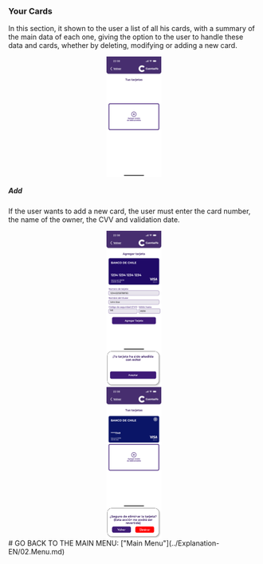### Your Cards

In this section, it shown to the user a list of all his cards, with a summary of the main data of each one, giving the option to the user to handle these data and cards, whether by deleting, modifying or adding a new card.

<div style="display: flex; gap: 10px; justify-content: center; align-items: center; flex-wrap: wrap;">
   <img src="../Images/CuentasYA-15.png" alt="Wireframe 1" style="width: 22%; height: auto;">
</div>

##### Add 

If the user wants to add a new card, the user must enter the card number, the name of the owner, the CVV and validation date.

<div style="display: flex; gap: 10px; justify-content: center; align-items: center; flex-wrap: wrap;">
   <img src="../Images/CuentasYA-16.png" alt="Wireframe 1" style="width: 22%; height: auto;">
</div>

<div style="display: flex; gap: 10px; justify-content: center; align-items: center; flex-wrap: wrap;">
   <img src="../Images/CuentasYA-17.png" alt="Wireframe 1" style="width: 22%; height: auto;">
</div>

<div style="display: flex; gap: 10px; justify-content: center; align-items: center; flex-wrap: wrap;">
   <img src="../Images/CuentasYA-18.png" alt="Wireframe 1" style="width: 22%; height: auto;">
</div>

<div style="display: flex; gap: 10px; justify-content: center; align-items: center; flex-wrap: wrap;">
   <img src="../Images/CuentasYA-19.png" alt="Wireframe 1" style="width: 22%; height: auto;">
</div># GO BACK TO THE MAIN MENU: ["Main Menu"](../Explanation-EN/02.Menu.md)

